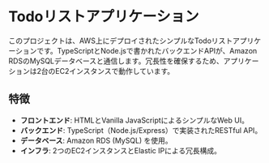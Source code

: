 # Todoリストアプリケーション

このプロジェクトは、AWS上にデプロイされたシンプルなTodoリストアプリケーションです。TypeScriptとNode.jsで書かれたバックエンドAPIが、Amazon RDSのMySQLデータベースと通信します。冗長性を確保するため、アプリケーションは2台のEC2インスタンスで動作しています。

## 特徴
- **フロントエンド**: HTMLとVanilla JavaScriptによるシンプルなWeb UI。
- **バックエンド**: TypeScript（Node.js/Express）で実装されたRESTful API。
- **データベース**: Amazon RDS (MySQL) を使用。
- **インフラ**: 2つのEC2インスタンスとElastic IPによる冗長構成。
